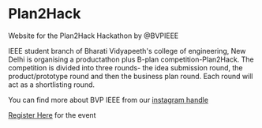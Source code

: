 # Plan2Hack

Website for the Plan2Hack Hackathon by @BVPIEEE

IEEE student branch of Bharati Vidyapeeth's college of engineering, New Delhi is organising a productathon plus B-plan competition-Plan2Hack. The competition is divided into three rounds- the idea submission round, the product/prototype round and then the business plan round. Each round will act as a shortlisting round.  

You can find more about BVP IEEE from our [instagram handle](https://instagram.com/bvpieee?igshid=YmMyMTA2M2Y=)  

[Register Here](https://dare2compete.com/hackathon/plan2hack-bharati-vidyapeeths-college-of-engineering-bvcoe-new-delhi-279977) for the event  
